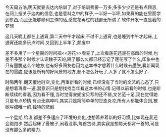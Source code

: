   今天周五咯,明天就要去达内培训了,对于培训费要一万多,多多少少还是有点顾忌,在网上搜关于达内的信息,也是意料之中的样子,一半好一半坏,如果真的能在里面学到东西,而且还能够顺利工作的话,感觉花再过的钱都无所谓了.软件开发一直是我的梦想

  这几天晚上都在上通宵,第二天中午才起床,不过不上通宵,也是睡到中午才起床,上通宵还能多玩点时间.又回到上半年了,颓废中

  差不多用了一个星期的时间把<<莲花>>看完了,上次看莲花还是在高四的时候,也差不多那个时候才认识魏子天的,隔了那么久都已经忘记了莲花写了什么,印象中也只有墨脱这么个地方,也有好多网友也因为这本书才想着什么时候去墨脱,看新闻现在的墨脱,应该是所有的好风景的地方,都不怎么好玩了,人多了就不怎么好了.

时隔两年,翻天覆地时空,变化,再重新看的时候,已经没有了当时的文艺的心态了,只是想着再看一遍,潜意识只是想找找当年看这本书的心情.记得以前看的时候,也是断断续续的看着,因为看不懂,当时觉得安妮宝贝写的还不错,文艺范十足,现在觉得她只是有点矫情.有点无病呻吟,其实只是简简单单的世态炎凉,所有人都能体会到,被她写成唯一的,独特的悲剧.

  一个星期,给谁,都差不多适应了环境的变化,也想着养着新的好习惯,比如现在我还会跑跑步,然后起床了叠被子,闲着没事,每首古诗,其实我是想每天都背一首的,可是没有那么多的精力.